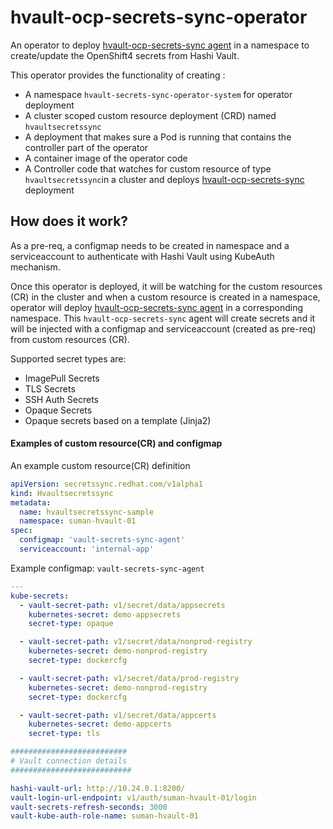# hvault-ocp-secrets-sync-operator
An operator to deploy [hvault-ocp-secrets-sync agent](https://github.com/sumantripuraneni/hvault-ocp-secrets-sync) in a namespace to create/update the OpenShift4 secrets from Hashi Vault.

This operator provides the functionality of creating :

* A namespace `hvault-secrets-sync-operator-system` for operator deployment 
* A cluster scoped custom resource deployment (CRD) named `hvaultsecretssync`
* A deployment that makes sure a Pod is running that contains the controller part of the operator
* A container image of the operator code
* A Controller code that watches for custom resource of type `hvaultsecretssync`in a cluster and deploys [hvault-ocp-secrets-sync](https://github.com/sumantripuraneni/hvault-ocp-secrets-sync) deployment


## How does it work?

As a pre-req, a configmap needs to be created in namespace and a serviceaccount to authenticate with Hashi Vault using KubeAuth mechanism.

Once this operator is deployed, it will be watching for the custom resources (CR) in the cluster and when a custom resource is created in a namespace, operator will deploy [hvault-ocp-secrets-sync agent](https://github.com/sumantripuraneni/hvault-ocp-secrets-sync) in a corresponding namespace. This `hvault-ocp-secrets-sync` agent will create secrets and it will be injected with a configmap and serviceaccount (created as pre-req) from custom resources (CR).

Supported secret types are: 

*  ImagePull Secrets
*  TLS Secrets
*  SSH Auth Secrets 
*  Opaque Secrets
*  Opaque secrets based on a template (Jinja2)


#### Examples of custom resource(CR) and configmap

An example custom resource(CR) definition

```yaml
apiVersion: secretssync.redhat.com/v1alpha1
kind: Hvaultsecretssync
metadata:
  name: hvaultsecretssync-sample
  namespace: suman-hvault-01
spec:
  configmap: 'vault-secrets-sync-agent'
  serviceaccount: 'internal-app'
```


Example configmap: `vault-secrets-sync-agent`

```yaml
---
kube-secrets:
  - vault-secret-path: v1/secret/data/appsecrets
    kubernetes-secret: demo-appsecrets
    secret-type: opaque

  - vault-secret-path: v1/secret/data/nonprod-registry
    kubernetes-secret: demo-nonprod-registry
    secret-type: dockercfg

  - vault-secret-path: v1/secret/data/prod-registry
    kubernetes-secret: demo-nonprod-registry
    secret-type: dockercfg    

  - vault-secret-path: v1/secret/data/appcerts
    kubernetes-secret: demo-appcerts
    secret-type: tls

##########################
# Vault connection details
###########################

hashi-vault-url: http://10.24.0.1:8200/
vault-login-url-endpoint: v1/auth/suman-hvault-01/login
vault-secrets-refresh-seconds: 3000
vault-kube-auth-role-name: suman-hvault-01
```
